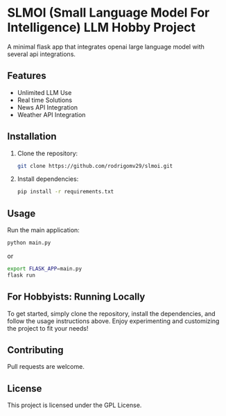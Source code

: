 # SLMOI (Small Language Model For Intelligence) LLM Hobby Project
A minimal flask app that integrates openai large language model with several api integrations. 

## Features
- Unlimited LLM Use
- Real time Solutions
- News API Integration
- Weather API Integration

## Installation
1. Clone the repository:
   ```bash
   git clone https://github.com/rodrigomv29/slmoi.git
   ```
2. Install dependencies:
   ```bash
   pip install -r requirements.txt
   ```

## Usage
Run the main application:
```bash
python main.py
```
or 
```bash
export FLASK_APP=main.py
flask run
```

## For Hobbyists: Running Locally

To get started, simply clone the repository, install the dependencies, and follow the usage instructions above. Enjoy experimenting and customizing the project to fit your needs!

## Contributing
Pull requests are welcome.

## License
This project is licensed under the GPL License.
